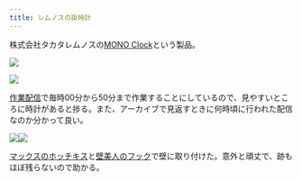 ```yaml
---
title: レムノスの掛時計
---
```

株式会社タカタレムノスの[MONO Clock](https://www.amazon.co.jp/dp/B004UIT8BK)という製品。

![](https://lh3.googleusercontent.com/kOae07RM_Dfk4ArCy9RYCdMkrX3i6M1Ek23MVDo9esuXATXmDvQw8P1CmGbNpN9r6bctcVNnvXTFpJYAS6MWbztz3-pbWBBsuiw_sS5BSKRYUSoQdbLLWdhMSv8IhsJOuiD8OLM0ijmG5prTLE6vd4tO6hWc35IcW2L7AeJt-KfqUiuBHhCJ-Fpj)

![](https://lh6.googleusercontent.com/KIHR4Toh6WOa-V7cPyAcTRdon_KzEKWTOXuY1QdOMjeitihcCcsQ3cOfyKiAyQxyFejY5DhX1nBLCOE-TA6iPXRi7yirPLAuBBbQTsaj0krSyRuxIyKTqnP9kBbgVX9QDt12_7SYVyrZ8rlR-HpUrNv919Rvv6dqyuAonJdE65_yYQruIUCgd5QV)

[作業配信](https://www.youtube.com/channel/UC5s-KpSDGzxWPWNv94PnJHw)で毎時00分から50分まで作業することにしているので、見やすいところに時計があると捗る。また、アーカイブで見返すときに何時頃に行われた配信なのか分かって良い。

![](https://lh3.googleusercontent.com/S4q9RuneKIZ2JcIboNGnia9ZKIg_Wxe1gE3w0D0l6sYKpFEXNgfTAcHxNxZu2f_MfHWI9FS8bazTd9RzQ-l7AgDUwY6hDMefgR4EVtrfL_MkR37dzD7btLLHgsiPrxdQo1-4r4YoYUFqsdao8AqX488hTQZepx33nye0oGUIs1STrb3B9IvxUwWA)![](https://lh3.googleusercontent.com/3KsXW9iipfZmhqu3dBkR9dzJIMxfXS4ZOJ5P3__jBUXCCBMY2YDwUMPi5c3ec05De0FJlAOAcH-WzxD-QpnHlUSrBEbRe1hT-mCZ4MGrXjQ7rHE_ddPxO_ZtxYwIm-PbAatpvZLYMA9tgJ3CDcdVNvIs5c8m-DbPyACHZFrcMmSmpq1lSIiAmDY8)

[マックスのホッチキス](https://www.amazon.co.jp/dp/B000O9WRWG)と[壁美人のフック](https://www.amazon.co.jp/dp/B00CU78TDG)で壁に取り付けた。意外と頑丈で、跡もほぼ残らないので助かる。

